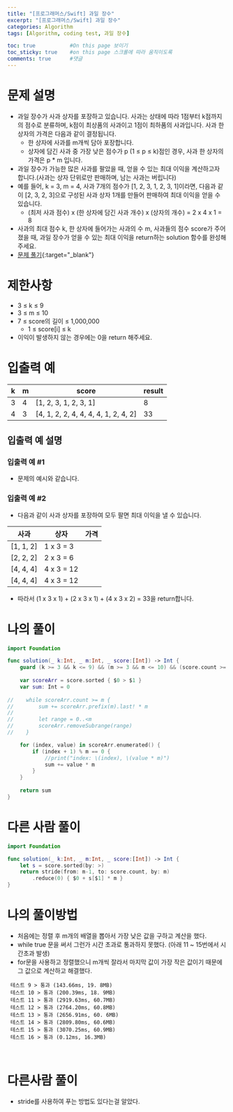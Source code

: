 ```yaml
---
title: "[프로그래머스/Swift] 과일 장수"
excerpt: "[프로그래머스/Swift] 과일 장수"
categories: Algorithm
tags: [Algorithm, coding test, 과일 장수]

toc: true           #On this page 보이기 
toc_sticky: true    #on this page 스크롤에 따라 움직이도록 
comments: true      #댓글
---
```

# 문제 설명 
- 과일 장수가 사과 상자를 포장하고 있습니다. 사과는 상태에 따라 1점부터 k점까지의 점수로 분류하며, k점이 최상품의 사과이고 1점이 최하품의 사과입니다. 사과 한 상자의 가격은 다음과 같이 결정됩니다.
    - 한 상자에 사과를 m개씩 담아 포장합니다.
    - 상자에 담긴 사과 중 가장 낮은 점수가 p (1 ≤ p ≤ k)점인 경우, 사과 한 상자의 가격은 p * m 입니다.
- 과일 장수가 가능한 많은 사과를 팔았을 때, 얻을 수 있는 최대 이익을 계산하고자 합니다.(사과는 상자 단위로만 판매하며, 남는 사과는 버립니다)
- 예를 들어, k = 3, m = 4, 사과 7개의 점수가 [1, 2, 3, 1, 2, 3, 1]이라면, 다음과 같이 [2, 3, 2, 3]으로 구성된 사과 상자 1개를 만들어 판매하여 최대 이익을 얻을 수 있습니다.
    - (최저 사과 점수) x (한 상자에 담긴 사과 개수) x (상자의 개수) = 2 x 4 x 1 = 8
- 사과의 최대 점수 k, 한 상자에 들어가는 사과의 수 m, 사과들의 점수 score가 주어졌을 때, 과일 장수가 얻을 수 있는 최대 이익을 return하는 solution 함수를 완성해주세요.
- [문제 풀기](https://school.programmers.co.kr/learn/courses/30/lessons/135808){:target="_blank"} 

# 제한사항
- 3 ≤ k ≤ 9
- 3 ≤ m ≤ 10
- 7 ≤ score의 길이 ≤ 1,000,000
    - 1 ≤ score[i] ≤ k
- 이익이 발생하지 않는 경우에는 0을 return 해주세요.

# 입출력 예

|k|m|score|result|
|---|---|---|---|
|3|4|[1, 2, 3, 1, 2, 3, 1]|8|
|4|3|[4, 1, 2, 2, 4, 4, 4, 4, 1, 2, 4, 2]|33|


## 입출력 예 설명
### 입출력 예 #1
- 문제의 예시와 같습니다.

### 입출력 예 #2
- 다음과 같이 사과 상자를 포장하여 모두 팔면 최대 이익을 낼 수 있습니다.

|사과|상자|가격|
|---|---|---|
|[1, 1, 2]|1 x 3 = 3|
|[2, 2, 2]|2 x 3 = 6|
|[4, 4, 4]|4 x 3 = 12|
|[4, 4, 4]|4 x 3 = 12|

- 따라서 (1 x 3 x 1) + (2 x 3 x 1) + (4 x 3 x 2) = 33을 return합니다.

# 나의 풀이 
```swift 
import Foundation

func solution(_ k:Int, _ m:Int, _ score:[Int]) -> Int {
    guard (k >= 3 && k <= 9) && (m >= 3 && m <= 10) && (score.count >= 7 && score.count <= 1000000) else { return 0 }
    
    var scoreArr = score.sorted { $0 > $1 }
    var sum: Int = 0
    
//    while scoreArr.count >= m {
//        sum += scoreArr.prefix(m).last! * m
//        
//        let range = 0..<m
//        scoreArr.removeSubrange(range)
//    }

    for (index, value) in scoreArr.enumerated() {
        if (index + 1) % m == 0 {
            //print("index: \(index), \(value * m)")
            sum += value * m
        }
    }
    
    return sum
}
``` 

# 다른 사람 풀이 
```swift 
import Foundation

func solution(_ k:Int, _ m:Int, _ score:[Int]) -> Int {
    let s = score.sorted(by: >)
    return stride(from: m-1, to: score.count, by: m)
        .reduce(0) { $0 + s[$1] * m }
}
``` 

# 나의 풀이방법 
- 처음에는 정렬 후 m개의 배열을 뽑아서 가장 낮은 값을 구하고 계산을 했다. 
- while true 문을 써서 그런가 시간 초과로 통과하지 못했다. (아래 11 ~ 15번에서 시간초과 발생)
- for문을 사용하고 정렬했으니 m개씩 잘라서 마지막 값이 가장 작은 값이기 때문에 그 값으로 계산하고 해결했다. 

```console
 테스트 9 > 통과 (143.66ms, 19. 8MB)  
 테스트 10 > 통과 (200.39ms, 18. 9MB) 
 테스트 11 > 통과 (2919.63ms, 60.7MB)
 테스트 12 > 통과 (2764.20ms, 60.8MB)
 테스트 13 > 통과 (2656.91ms, 60. 6MB)
 테스트 14 > 통과 (2809.80ms, 60.6MB) 
 테스트 15 > 통과 (3070.25ms, 60.9MB)
 테스트 16 > 통과 (0.12ms, 16.3MB)
```

<br>

# 다른사람 풀이 
- stride를 사용하여 푸는 방법도 있다는걸 알았다. 